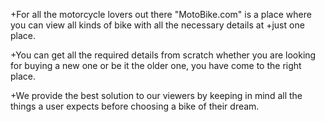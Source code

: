+For all the motorcycle lovers out there "MotoBike.com" is a place where you can view all kinds of bike with all the necessary details at +just one place.

+You can get all the required details from scratch whether you are looking for buying a new one or be it the older one, you have come to the right place.

+We provide the best solution to our viewers by keeping in mind all the things a user expects before choosing a bike of their dream.
